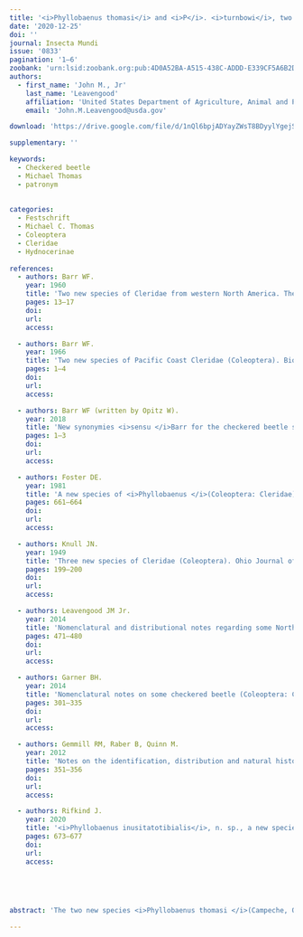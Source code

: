 ```yaml
---
title: '<i>Phyllobaenus thomasi</i> and <i>P</i>. <i>turnbowi</i>, two new species from Mexico and Belize (Coleoptera: Cleridae: Hydnocerinae: Hydnocerini)'
date: '2020-12-25'
doi: ''
journal: Insecta Mundi
issue: '0833'
pagination: '1–6'
zoobank: 'urn:lsid:zoobank.org:pub:4D0A52BA-A515-438C-ADDD-E339CF5A6B2D'
authors:
  - first_name: 'John M., Jr'
    last_name: 'Leavengood'
    affiliation: 'United States Department of Agriculture, Animal and Plant Health Inspection Service, Plant Protection and Quarantine, 9325 Bay Plaza Blvd, Suite 206, Tampa, Florida, USA 33619'
    email: 'John.M.Leavengood@usda.gov'

download: 'https://drive.google.com/file/d/1nQl6bpjADYayZWsT8BDyylYgejSRQmPZ/view?usp=sharing'

supplementary: ''

keywords:
  - Checkered beetle
  - Michael Thomas
  - patronym
  
  
categories:
  - Festschrift
  - Michael C. Thomas
  - Coleoptera
  - Cleridae
  - Hydnocerinae
  
references:
  - authors: Barr WF.
    year: 1960
    title: 'Two new species of Cleridae from western North America. The Coleopterists Bulletin 14'
    pages: 13–17
    doi: 
    url: 
    access: 

  - authors: Barr WF.
    year: 1966
    title: 'Two new species of Pacific Coast Cleridae (Coleoptera). Biological Society of Nevada Occasional Papers 10'
    pages: 1–4
    doi: 
    url: 
    access: 

  - authors: Barr WF (written by Opitz W).
    year: 2018
    title: 'New synonymies <i>sensu </i>Barr for the checkered beetle subfamily Hydnocerinae (Coleoptera: Cleroidea: Cleridae). Insecta Mundi 0620'
    pages: 1–3
    doi: 
    url: 
    access: 

  - authors: Foster DE.
    year: 1981
    title: 'A new species of <i>Phyllobaenus </i>(Coleoptera: Cleridae). Journal of the Kansas Entomological Society 54(3)'
    pages: 661–664
    doi: 
    url: 
    access: 

  - authors: Knull JN.
    year: 1949
    title: 'Three new species of Cleridae (Coleoptera). Ohio Journal of Science 49'
    pages: 199–200
    doi: 
    url: 
    access: 

  - authors: Leavengood JM Jr.
    year: 2014
    title: 'Nomenclatural and distributional notes regarding some North American species of <i>Phyllobaenus </i>(Coleoptera: Cleridae: Hydnocerinae). Giornale Italiano di Entomologia 13(59)'
    pages: 471–480
    doi: 
    url: 
    access: 

  - authors: Garner BH.
    year: 2014
    title: 'Nomenclatural notes on some checkered beetle (Coleoptera: Cleridae) types of the British Museum of Natural History (London). Zootaxa 3760(3)'
    pages: 301–335
    doi: 
    url: 
    access: 

  - authors: Gemmill RM, Raber B, Quinn M.
    year: 2012
    title: 'Notes on the identification, distribution and natural history of <i>Phyllobaenus corticinus </i>(Gorham, 1883) (Coleoptera: Cleridae: Hydnocerinae) including the first report from the United States. The Coleopterists Bulletin 66(4)'
    pages: 351–356
    doi: 
    url: 
    access: 

  - authors: Rifkind J.
    year: 2020
    title: '<i>Phyllobaenus inusitatotibialis</i>, n. sp., a new species from southern Arizona (Coleoptera: Cleridae: Hydnocerinae: Hydnocerini). Proceedings of the Entomological Society of Washington 122(3)'
    pages: 673–677
    doi: 
    url: 
    access: 

 

 

abstract: 'The two new species <i>Phyllobaenus thomasi </i>(Campeche, Oaxaca, Quintana Roo and Yucatán, Mexico, and Belize) and <I>P</I>. <i>turnbowi </i>(San Luis Potosi, Mexico), are described (Coleoptera: Cleridae: Hydnocerinae: Hydnocerini). The primary types are photographed and intrageneric relationships of the species are discussed.'

---
```



